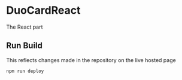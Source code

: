 # DuoCardReact
The React part

## Run Build
This reflects changes made in the repository on the live hosted page
    
    npm run deploy

